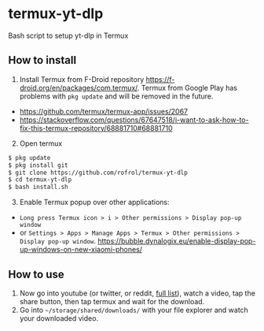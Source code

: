 # termux-yt-dlp

Bash script to setup yt-dlp in Termux

## How to install

1. Install Termux from F-Droid repository https://f-droid.org/en/packages/com.termux/. Termux from Google Play has problems with `pkg update` and will be removed in the future.

- https://github.com/termux/termux-app/issues/2067
- https://stackoverflow.com/questions/67647518/i-want-to-ask-how-to-fix-this-termux-repository/68881710#68881710

2. Open termux

```bash
$ pkg update
$ pkg install git
$ git clone https://github.com/rofrol/termux-yt-dlp
$ cd termux-yt-dlp
$ bash install.sh
```

3. Enable Termux popup over other applications:

- `Long press Termux icon > i > Other permissions > Display pop-up window`
- or `Settings > Apps > Manage Apps > Termux > Other permissions > Display pop-up window`. https://bubble.dynalogix.eu/enable-display-pop-up-windows-on-new-xiaomi-phones/

## How to use

1. Now go into youtube (or twitter, or reddit, [full list](https://ytdl-org.github.io/youtube-dl/supportedsites.html)), watch a video, tap the share button, then tap termux and wait for the download.
2. Go into `~/storage/shared/downloads/` with your file explorer and watch your downloaded video.
